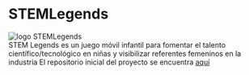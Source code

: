 # STEMLegends
![logo STEMLegends](img/logo.png)  
STEM Legends es un juego móvil infantil para fomentar el talento científico/tecnológico en niñas y visibilizar referentes femeninos en la industria
El repositorio inicial del proyecto se encuentra [aquí](https://github.com/davidcarvajalg/hackforgood2018)
